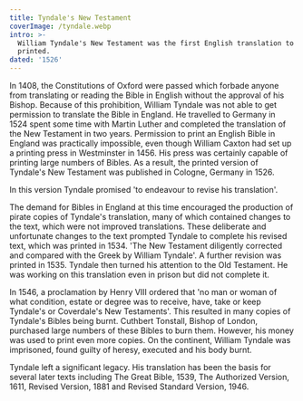 ```yaml
---
title: Tyndale's New Testament
coverImage: /tyndale.webp
intro: >-
  William Tyndale's New Testament was the first English translation to be
  printed.
dated: '1526'
---
```


In 1408, the Constitutions of Oxford were passed which forbade anyone from translating or reading the Bible in English without the approval of his Bishop. Because of this prohibition, William Tyndale was not able to get permission to translate the Bible in England. He travelled to Germany in 1524 spent some time with Martin Luther and completed the translation of the New Testament in two years. Permission to print an English Bible in England was practically impossible, even though William Caxton had set up a printing press in Westminster in 1456. His press was certainly capable of printing large numbers of Bibles. As a result, the printed version of Tyndale's New Testament was published in Cologne, Germany in 1526.

In this version Tyndale promised 'to endeavour to revise his translation'.

The demand for Bibles in England at this time encouraged the production of pirate copies of Tyndale's translation, many of which contained changes to the text, which were not improved translations. These deliberate and unfortunate changes to the text prompted Tyndale to complete his revised text, which was printed in 1534. 'The New Testament diligently corrected and compared with the Greek by William Tyndale'. A further revision was printed in 1535. Tyndale then turned his attention to the Old Testament. He was working on this translation even in prison but did not complete it.

In 1546, a proclamation by Henry VIII ordered that 'no man or woman of what condition, estate or degree was to receive, have, take or keep Tyndale's or Coverdale's New Testaments'. This resulted in many copies of Tyndale's Bibles being burnt. Cuthbert Tonstall, Bishop of London, purchased large numbers of these Bibles to burn them. However, his money was used to print even more copies. On the continent, William Tyndale was imprisoned, found guilty of heresy, executed and his body burnt.

Tyndale left a significant legacy. His translation has been the basis for several later texts including The Great Bible, 1539, The Authorized Version, 1611, Revised Version, 1881 and Revised Standard Version, 1946.
